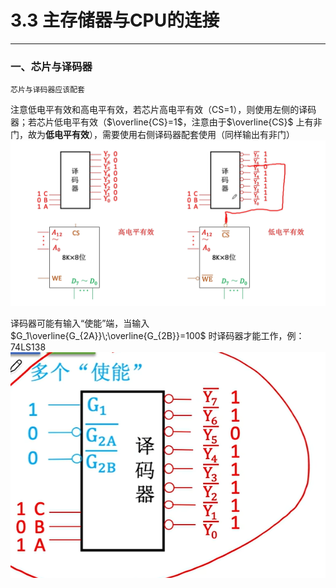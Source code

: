 # 3.3 主存储器与CPU的连接

---

### 一、芯片与译码器

```
芯片与译码器应该配套
```

注意低电平有效和高电平有效，若芯片高电平有效（CS=1），则使用左侧的译码器；若芯片低电平有效（$\overline{CS}=1$，注意由于$\overline{CS}$ 上有非门，故为**低电平有效**），需要使用右侧译码器配套使用（同样输出有非门）
![](assets/Pasted%20image%2020250722152738.png)

译码器可能有输入“使能”端，当输入 $G_1\overline{G_{2A}}\;\overline{G_{2B}}=100$ 时译码器才能工作，例：74LS138
![](assets/Pasted%20image%2020250722152833.png)

